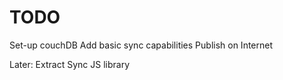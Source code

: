 # TODO

Set-up couchDB
Add basic sync capabilities
Publish on Internet


Later:
Extract Sync JS library

